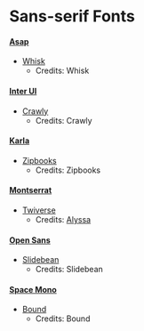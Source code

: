 # Sans-serif Fonts 

#### [Asap](https://fonts.google.com/specimen/Asap)
* [Whisk](https://whisk.com/)
    * Credits: Whisk


#### [Inter UI](https://rsms.me/inter/)
* [Crawly](https://crawly.app/)
    * Credits: Crawly

#### [Karla](https://fonts.google.com/specimen/Karla)
* [Zipbooks](https://fonts.google.com/specimen/Open+Sans)
    * Credits: Zipbooks

#### [Montserrat](https://fonts.google.com/specimen/Montserrat)
* [Twiverse](https://twiverse.com/)
    * Credits: [Alyssa](https://alyssax.com/)


#### [Open Sans](https://fonts.google.com/specimen/Open+Sans)
* [Slidebean](https://slidebean.com/)
    * Credits: Slidebean

#### [Space Mono](https://fonts.google.com/specimen/Space+Mono)
* [Bound](http://weare-bound.com/)
    * Credits: Bound


